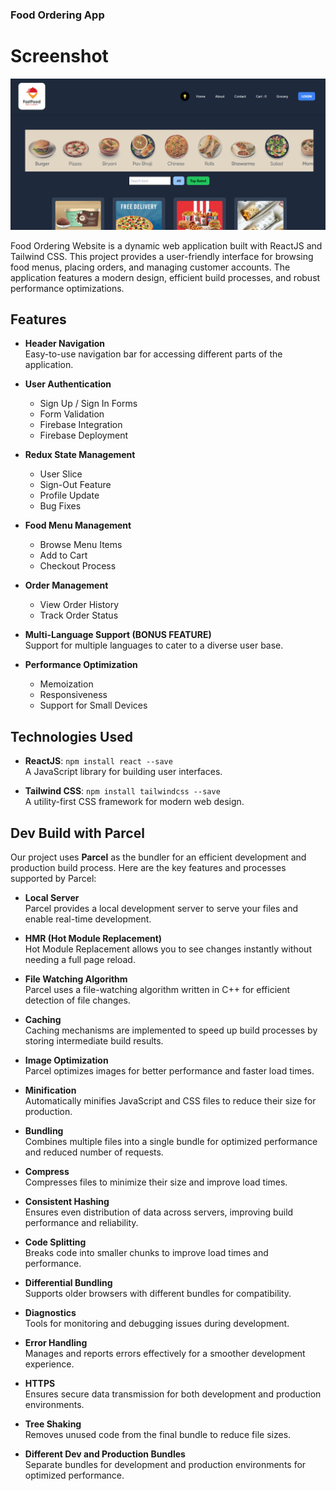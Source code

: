 ### Food Ordering App

# Screenshot

![Food Ordering Website Screenshot](./src/utils/assets/Food_orderingSS.png) 

Food Ordering Website is a dynamic web application built with ReactJS and Tailwind CSS. This project provides a user-friendly interface for browsing food menus, placing orders, and managing customer accounts. The application features a modern design, efficient build processes, and robust performance optimizations.

## Features

- **Header Navigation**  
  Easy-to-use navigation bar for accessing different parts of the application.

- **User Authentication**  
  - Sign Up / Sign In Forms
  - Form Validation
  - Firebase Integration
  - Firebase Deployment

- **Redux State Management**  
  - User Slice
  - Sign-Out Feature
  - Profile Update
  - Bug Fixes

- **Food Menu Management**  
  - Browse Menu Items
  - Add to Cart
  - Checkout Process

- **Order Management**  
  - View Order History
  - Track Order Status

- **Multi-Language Support (BONUS FEATURE)**  
  Support for multiple languages to cater to a diverse user base.

- **Performance Optimization**  
  - Memoization
  - Responsiveness
  - Support for Small Devices

## Technologies Used

- **ReactJS**: `npm install react --save`  
  A JavaScript library for building user interfaces.

- **Tailwind CSS**: `npm install tailwindcss --save`  
  A utility-first CSS framework for modern web design.

## Dev Build with Parcel

Our project uses **Parcel** as the bundler for an efficient development and production build process. Here are the key features and processes supported by Parcel:

- **Local Server**  
  Parcel provides a local development server to serve your files and enable real-time development.

- **HMR (Hot Module Replacement)**  
  Hot Module Replacement allows you to see changes instantly without needing a full page reload.

- **File Watching Algorithm**  
  Parcel uses a file-watching algorithm written in C++ for efficient detection of file changes.

- **Caching**  
  Caching mechanisms are implemented to speed up build processes by storing intermediate build results.

- **Image Optimization**  
  Parcel optimizes images for better performance and faster load times.

- **Minification**  
  Automatically minifies JavaScript and CSS files to reduce their size for production.

- **Bundling**  
  Combines multiple files into a single bundle for optimized performance and reduced number of requests.

- **Compress**  
  Compresses files to minimize their size and improve load times.

- **Consistent Hashing**  
  Ensures even distribution of data across servers, improving build performance and reliability.

- **Code Splitting**  
  Breaks code into smaller chunks to improve load times and performance.

- **Differential Bundling**  
  Supports older browsers with different bundles for compatibility.

- **Diagnostics**  
  Tools for monitoring and debugging issues during development.

- **Error Handling**  
  Manages and reports errors effectively for a smoother development experience.

- **HTTPS**  
  Ensures secure data transmission for both development and production environments.

- **Tree Shaking**  
  Removes unused code from the final bundle to reduce file sizes.

- **Different Dev and Production Bundles**  
  Separate bundles for development and production environments for optimized performance.